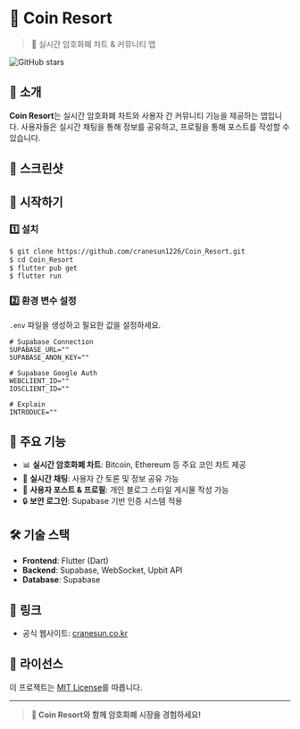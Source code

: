 # 🌟 Coin Resort
> 🚀 실시간 암호화폐 차트 & 커뮤니티 앱

![GitHub stars](https://img.shields.io/github/stars/your-repo?style=for-the-badge)

## 📖 소개
**Coin Resort**는 실시간 암호화폐 차트와 사용자 간 커뮤니티 기능을 제공하는 앱입니다.
사용자들은 실시간 채팅을 통해 정보를 공유하고, 프로필을 통해 포스트를 작성할 수 있습니다.

## 📸 스크린샷

## 🚀 시작하기

### 1️⃣ 설치
```bash
$ git clone https://github.com/cranesun1226/Coin_Resort.git
$ cd Coin_Resort
$ flutter pub get
$ flutter run
```

### 2️⃣ 환경 변수 설정
`.env` 파일을 생성하고 필요한 값을 설정하세요.
```
# Supabase Connection
SUPABASE_URL=""
SUPABASE_ANON_KEY=""

# Supabase Google Auth
WEBCLIENT_ID=""
IOSCLIENT_ID=""

# Explain
INTRODUCE=""
```

## 📌 주요 기능
- 📊 **실시간 암호화폐 차트**: Bitcoin, Ethereum 등 주요 코인 차트 제공
- 💬 **실시간 채팅**: 사용자 간 토론 및 정보 공유 가능
- 📝 **사용자 포스트 & 프로필**: 개인 블로그 스타일 게시물 작성 가능
- 🔒 **보안 로그인**: Supabase 기반 인증 시스템 적용

## 🛠 기술 스택
- **Frontend**: Flutter (Dart)
- **Backend**: Supabase, WebSocket, Upbit API
- **Database**: Supabase

## 🔗 링크
- 공식 웹사이트: [cranesun.co.kr](https://www.cranesun.co.kr)

## 📜 라이선스
이 프로젝트는 [MIT License](LICENSE)를 따릅니다.

---

> **🚀 Coin Resort와 함께 암호화폐 시장을 경험하세요!**

